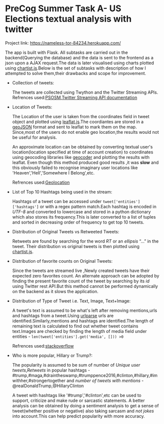 # PreCog Summer Task A- US Elections textual analysis with twitter

Project link: https://nameless-tor-84234.herokuapp.com/

The app is built with Flask. All subtasks are  carried out in the backend(Querying the database) and the data is sent to the  frontend as a json upon a AJAX request.The data is later visualised using charts plotted using [chartist.js](https://gionkunz.github.io/chartist-js/).Below is the set of subtasks with description of how I attempted to solve them,their drawbacks and scope for improvement. 

*	Collection of tweets:

	The tweets are collected using Twython and the Twitter Streaming APIs.
	Refrences used:[PSOSM](https://www.youtube.com/watch?v=lIVbvzwIgzw),[Twitter Streaming API documentation](https://dev.twitter.com/streaming/overview)

*	Location of Tweets:

	The Location of the user is taken from the coordinates field in tweet object and plotted using 
	[leaflat.js](http://leafletjs.com/).The coordiantes are stored in a [geoJSON](http://geojson.org/) format and sent to leaflat to mark them on the map.
	Since,most of the users do not enable geo location,the results would not be useful for analysis.

	An approximate location can be obtained by converting textual user's location(location specified at 	time of account creation) to coordinates using geocoding libraries like [geocoder](http://geocoder.readthedocs.io/) and plotting the results with leaflat.
		Even though this method produced good results ,it was **slow** and this obviously failed to recognise imaginary user locations like 'Heaven','Hell','Somewhere I Belong',etc.

	Refrences used:[Geolocation](https://marcobonzanini.com/2015/06/16/mining-twitter-data-with-python-and-js-part-7-geolocation-and-interactive-maps/)

*	List of Top 10 Hashtags being used in the stream:

	Hashtags of a tweet can be accessed under `tweet['entities']['hashtags']` or with a regex pattern match.Each hashtag is encoded in *UTF-8* and converted to lowercase and stored in a python dictionary which also stores its frequency.This is later converted to a list of tuples and sorted in decreasing order of frequency to get top 10 tweets.


*	Distribution of Original Tweets vs Retweeted Tweets:
	
	Retweets are found by searching for the word *RT* or an *ellipsis* “…” in the tweet.
	Their distribution vs original tweets is then plotted using [chartist.js](https://gionkunz.github.io/chartist-js/).

*	Distribution of favorite counts on Original Tweets:
		
	Since the tweets are streamed live ,Newly created tweets have their expected zero favorites count.
	An alternate approach can be adopted by finding the present favorite count of the tweet by searching by its *id* using Twitter rest API.But this method cannot be performed dynamically on the backend as it slows the application.

*	Distribution of Type of Tweet i.e. Text, Image, Text+Image:
		
	A tweet's text is assumed to be what's left after removing mentions,urls and hashtags from a tweet.Using [urlparse](https://docs.python.org/2/library/urlparse.html) urls are identified.Similarly,mentions and hashtags are identified.The length of remaining text is calculated to find out whether tweet contains text.Images are checked by finding the length of media field under entities - `len(tweet['entities'].get('media', [])) >0`

	Refrences used:[stackoverflow](http://stackoverflow.com/questions/8376691/how-to-remove-hashtag-user-link-of-a-tweet-using-regular-expression)

*	Who is more popular, Hillary or Trump?:
		
	The popularity is assumed to be sum of number of *Unique user tweets*,*Retweets* in popular hashtags -#trump,#maga,#draintheswamp,#trumppence2016,#clinton,#hillary,#imwithher,#strongertogether and *number of tweets with mentions* - @realDonaldTrump,@HillaryClinton
	
	A tweet with hashtags like '#trump','#clinton',etc can be used to support, criticize and make rude or sarcastic statements. A better analysis can be obtained by doing a sentiment analysis to get a sense of tweet(whether positive or negative) also taking sarcasm and *not jokes* into account.This can help predict popularity with more accuracy.

